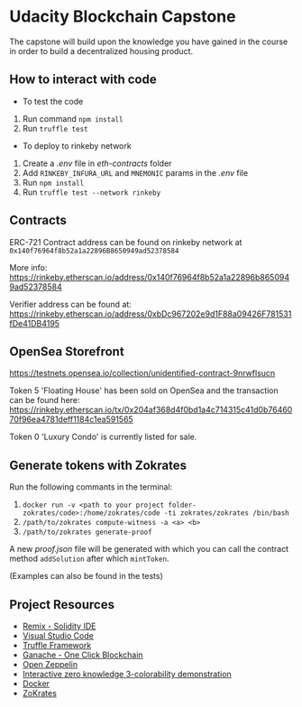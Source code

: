 # Udacity Blockchain Capstone

The capstone will build upon the knowledge you have gained in the course in order to build a decentralized housing product. 

## How to interact with code

+ To test the code

1. Run command `npm install`
2. Run `truffle test`

+ To deploy to rinkeby network

1. Create a *.env* file in *eth-contracts* folder
2. Add `RINKEBY_INFURA_URL` and `MNEMONIC` params in the *.env* file
3. Run `npm install`
4. Run `truffle test --network rinkeby` 

## Contracts

ERC-721 Contract address can be found on rinkeby network at `0x140f76964f8b52a1a22896B8650949ad52378584`

More info: https://rinkeby.etherscan.io/address/0x140f76964f8b52a1a22896b8650949ad52378584 

Verifier address can be found at: https://rinkeby.etherscan.io/address/0xbDc967202e9d1F88a09426F781531fDe41DB4195 

## OpenSea Storefront

https://testnets.opensea.io/collection/unidentified-contract-9nrwflsucn 

Token 5 'Floating House' has been sold on OpenSea and the transaction can be found here: https://rinkeby.etherscan.io/tx/0x204af368d4f0bd1a4c714315c41d0b7646070f96ea4781deff1184c1ea591565 

Token 0 'Luxury Condo' is currently listed for sale.

## Generate tokens with Zokrates 

Run the following commants in the terminal:

1. `docker run -v <path to your project folder-zokrates/code>:/home/zokrates/code -ti zokrates/zokrates /bin/bash`
2. `/path/to/zokrates compute-witness -a <a> <b>`
3. `/path/to/zokrates generate-proof`

A new *proof.json* file will be generated with which you can call the contract method `addSolution` after which `mintToken`.

(Examples can also be found in the tests)

## Project Resources

* [Remix - Solidity IDE](https://remix.ethereum.org/)
* [Visual Studio Code](https://code.visualstudio.com/)
* [Truffle Framework](https://truffleframework.com/)
* [Ganache - One Click Blockchain](https://truffleframework.com/ganache)
* [Open Zeppelin ](https://openzeppelin.org/)
* [Interactive zero knowledge 3-colorability demonstration](http://web.mit.edu/~ezyang/Public/graph/svg.html)
* [Docker](https://docs.docker.com/install/)
* [ZoKrates](https://github.com/Zokrates/ZoKrates)

